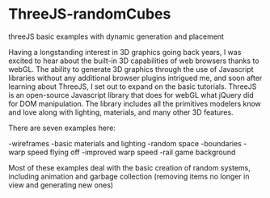 ThreeJS-randomCubes
===================

threeJS basic examples with dynamic generation and placement

Having a longstanding interest in 3D graphics going back years, I was excited to hear 
about the built-in 3D capabilities of web browsers thanks to webGL. The ability to generate 
3D graphics through the use of Javascript libraries without any additional browser plugins 
intrigued me, and soon after learning about ThreeJS, I set out to expand on the basic tutorials. 
ThreeJS is an open-source Javascript library that does for webGL what jQuery did for DOM 
manipulation. The library includes all the primitives modelers know and love along with 
lighting, materials, and many other 3D features.

There are seven examples here:

-wireframes
-basic materials and lighting
-random space
-boundaries
-warp speed flying off
-improved warp speed
-rail game background

Most of these examples deal with the basic creation of random systems, including animation and
garbage collection (removing items no longer in view and generating new ones)
